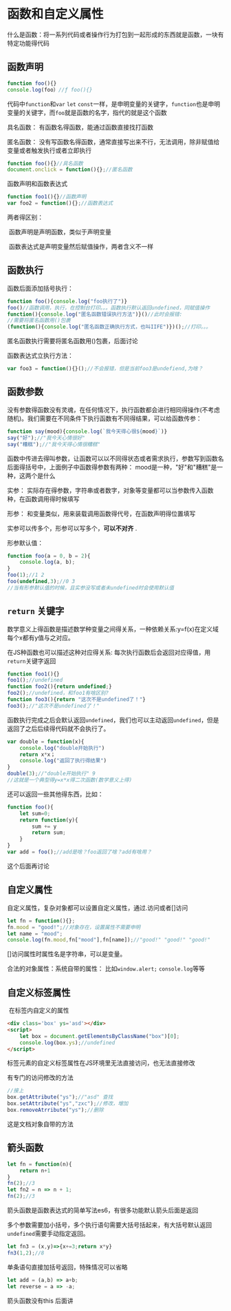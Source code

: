 # 函数和自定义属性

什么是函数：将一系列代码或者操作行为打包到一起形成的东西就是函数，一块有特定功能得代码



## 函数声明

```js
function foo(){}
console.log(foo）//ƒ foo(){}
```

代码中`function`和`var` `let` `const`一样，是申明变量的关键字，`function`也是申明变量的关键字，而`foo`就是函数的名字，指代的就是这个函数

具名函数： 有函数名得函数，能通过函数直接找打函数

匿名函数： 没有写函数名得函数，通常直接写出来不行，无法调用，除非赋值给变量或者触发执行或者立即执行

```js
function foo(){}//具名函数
document.onclick = function(){};//匿名函数
```

函数声明和函数表达式

```js
function foo1(){}//函数声明
var foo2 = function(){};//函数表达式
```

两者得区别： 

​	函数声明是声明函数，类似于声明变量

​	函数表达式是声明变量然后赋值操作，两者含义不一样



## 函数执行

函数后面添加括号执行：

```js
function foo(){console.log("foo执行了")}
foo()//函数调用，执行，在控制台打印。。。函数执行默认返回undefined，同赋值操作
function(){console.log("匿名函数错误执行方法")}()//此时会报错: 
//需要将匿名函数用()包裹
(function(){console.log("匿名函数正确执行方式，也叫IIFE")})();//打印。。。
```

匿名函数执行需要将匿名函数用()包裹，后面讨论

函数表达式立执行方法：

```js
var foo3 = function(){}();//不会报错，但是当前foo3是undefiend,为啥？
```



## 函数参数

没有参数得函数没有灵魂，在任何情况下，执行函数都会进行相同得操作(不考虑随机)。我们需要在不同条件下执行函数有不同得结果，可以给函数传参：

```js
function say(mood){console.log(`我今天得心很${mood}`)}
say("好");//"我今天心情很好"
say("糟糕");//"我今天得心情很糟糕"
```

函数中传进去得叫参数，让函数可以以不同得状态或者需求执行，参数写到函数名后面得括号中，上面例子中函数得参数有两种： mood是一种，"好"和"糟糕"是一种，这两个是什么

实参： 实际存在得参数，字符串或者数字，对象等变量都可以当参数传入函数种，在函数调用得时候填写

形参： 和变量类似，用来装载调用函数得代号，在函数声明得位置填写 

实参可以传多个，形参可以写多个，**可以不对齐** .

形参默认值：

```js
function foo(a = 0, b = 2){
    console.log(a, b);
}
foo(1);//1 2
foo(undefined,3);//0 3
//当有形参默认值的时候，且实参没写或者未undefined时会使用默认值
```



## `return` 关键字

数学意义上得函数是描述数学种变量之间得关系，一种依赖关系:y=f(x)在定义域每个x都有y值与之对应。

在JS种函数也可以描述这种对应得关系: 每次执行函数后会返回对应得值，用`return`关键字返回

```js
function foo1(){}
foo1();//undefined
function foo2(){return undefined;}
foo2();//undefined，和foo1有啥区别?
function foo3(){return "这次不是undefined了！"}
foo3();//"这次不是undefined了！"
```

函数执行完成之后会默认返回`undefined`，我们也可以主动返回`undefined`，但是返回了之后后续得代码就不会执行了。

```js
var double = function(x){
    console.log("double开始执行")
    return x*x；
    console.log("返回了执行得结果")
}
double(3);//"double开始执行" 9
//这就是一个典型得y=x*x得二次函数(数学意义上得)
```

还可以返回一些其他得东西，比如：

```js
function foo(){
    let sum=0;
    return function(y){
        sum += y
        return sum; 
    }
}
var add = foo();//add是啥？foo返回了啥？add有啥用？
```

这个后面再讨论



## 自定义属性

自定义属性，复杂对象都可以设置自定义属性，通过.访问或者[]访问

```js
let fn = function(){};
fn.mood = "good!";//对象存在，设置属性不需要申明
let name = "mood";
console.log(fn.mood,fn["mood"],fn[name]);//"good!" "good!" "good!"
```

[]访问属性时属性名是字符串，可以是变量。

合法的对象属性：系统自带的属性： 比如`window.alert;` `console.log`等等



## 自定义标签属性

​	在标签内自定义的属性

```html
<div class='box' ys='asd'></div>
<script>
	let box = document.getElementsByClassName("box")[0];
    console.log(box.ys);//undefined
</script>
```

标签元素的自定义标签属性在JS环境里无法直接访问，也无法直接修改

有专门的访问修改的方法

```js
//接上
box.getAttribute("ys");//"asd" 查找
box.setAttribute("ys","zxc");//修改，增加
box.removeAtrribute("ys");//删除
```

这是文档对象自带的方法



## 箭头函数

```js
let fn = function(n){
    return n+1
}
fn(2);//3
let fn2 = n => n + 1;
fn(2);//3
```

箭头函数是函数表达式的简单写法es6，有很多功能默认箭头后面是返回

多个参数需要加小括号，多个执行语句需要大括号括起来，有大括号默认返回`undefined`需要手动指定返回。

```js
let fn3 = (x,y)=>{x+=3;return x*y}
fn3(1,2);//8
```

单条语句直接加括号返回，特殊情况可以省略

```js
let add = (a,b) => a+b;
let reverse = a => -a;
```

箭头函数没有this 后面讲







